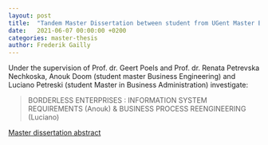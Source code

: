 ```yaml
---
layout: post
title:  "Tandem Master Dissertation between student from UGent Master Business Engineering and student UKLO Master in Business Administration"
date:   2021-06-07 00:00:00 +0200
categories: master-thesis
author: Frederik Gailly
---
```


Under the supervision of Prof. dr. Geert Poels and Prof. dr. Renata Petrevska Nechkoska, Anouk Doom (student master Business Engineering) and Luciano Petreski (student Master in Business Administration) investigate:

> BORDERLESS ENTERPRISES : INFORMATION SYSTEM REQUIREMENTS (Anouk) & BUSINESS PROCESS REENGINEERING (Luciano)

[Master dissertation abstract](/uploads/2021-07-06-tandem-dissertation.pdf)